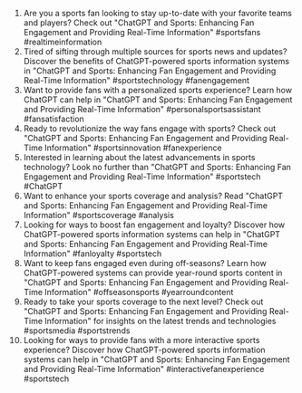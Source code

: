 1. Are you a sports fan looking to stay up-to-date with your favorite teams and players? Check out "ChatGPT and Sports: Enhancing Fan Engagement and Providing Real-Time Information" #sportsfans #realtimeinformation
2. Tired of sifting through multiple sources for sports news and updates? Discover the benefits of ChatGPT-powered sports information systems in "ChatGPT and Sports: Enhancing Fan Engagement and Providing Real-Time Information" #sportstechnology #fanengagement
3. Want to provide fans with a personalized sports experience? Learn how ChatGPT can help in "ChatGPT and Sports: Enhancing Fan Engagement and Providing Real-Time Information" #personalsportsassistant #fansatisfaction
4. Ready to revolutionize the way fans engage with sports? Check out "ChatGPT and Sports: Enhancing Fan Engagement and Providing Real-Time Information" #sportsinnovation #fanexperience
5. Interested in learning about the latest advancements in sports technology? Look no further than "ChatGPT and Sports: Enhancing Fan Engagement and Providing Real-Time Information" #sportstech #ChatGPT
6. Want to enhance your sports coverage and analysis? Read "ChatGPT and Sports: Enhancing Fan Engagement and Providing Real-Time Information" #sportscoverage #analysis
7. Looking for ways to boost fan engagement and loyalty? Discover how ChatGPT-powered sports information systems can help in "ChatGPT and Sports: Enhancing Fan Engagement and Providing Real-Time Information" #fanloyalty #sportstech
8. Want to keep fans engaged even during off-seasons? Learn how ChatGPT-powered systems can provide year-round sports content in "ChatGPT and Sports: Enhancing Fan Engagement and Providing Real-Time Information" #offseasonsports #yearroundcontent
9. Ready to take your sports coverage to the next level? Check out "ChatGPT and Sports: Enhancing Fan Engagement and Providing Real-Time Information" for insights on the latest trends and technologies #sportsmedia #sportstrends
10. Looking for ways to provide fans with a more interactive sports experience? Discover how ChatGPT-powered sports information systems can help in "ChatGPT and Sports: Enhancing Fan Engagement and Providing Real-Time Information" #interactivefanexperience #sportstech
